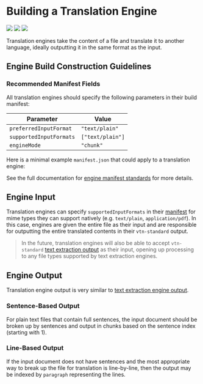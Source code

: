 # Building a Translation Engine

![](badge/API/Yes/green)
![](badge/Search/No/red)
![](badge/UI/Partial/yellow)

Translation engines take the content of a file and translate it to another language, ideally outputting it in the same format as the input.

## Engine Build Construction Guidelines

### Recommended Manifest Fields

All translation engines should specify the following parameters in their build manifest:

| Parameter | Value |
| --------- | ----- |
| `preferredInputFormat` | `"text/plain"` |
| `supportedInputFormats` | `["text/plain"]` |
| `engineMode` | `"chunk"` |

Here is a minimal example `manifest.json` that could apply to a translation engine:

[](manifest.example.json ':include :type=code json')

See the full documentation for [engine manifest standards](/engines/standards/engine-manifest/) for more details.

## Engine Input

Translation engines can specify `supportedInputFormats` in their [manifest](/engines/standards/engine-manifest/) for mime types they can support natively (e.g. `text/plain`, `application/pdf`).
In this case, engines are given the entire file as their input and are responsible for outputting the entire translated contents in their `vtn-standard` output.

> In the future, translation engines will also be able to accept `vtn-standard` [text extraction output](/engines/cognitive/text/text-extraction/?id=engine-output) as their input, opening up processing to any file types supported by text extraction engines.

## Engine Output

Translation engine output is very similar to [text extraction engine output](/engines/cognitive/text/text-extraction/?id=engine-output).

### Sentence-Based Output

For plain text files that contain full sentences, the input document should be broken up by sentences and output in chunks based on the sentence index (starting with 1).

[](vtn-standard-sentence.example.json ':include :type=code json')

### Line-Based Output

If the input document does not have sentences and the most appropriate way to break up the file for translation is line-by-line, then the output may be indexed by `paragraph` representing the lines.

[](vtn-standard-sentence.example.json ':include :type=code json')
